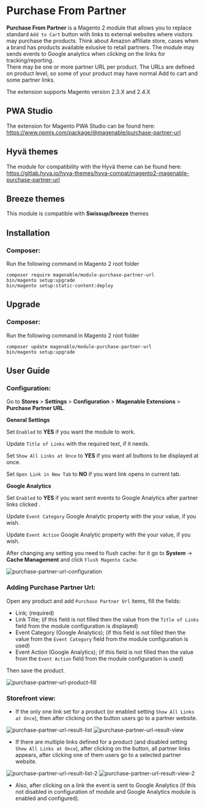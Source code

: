 # Purchase From Partner

**Purchase From Partner** is a Magento 2 module that allows you to replace standard `Add to Cart` button with links to external websites where visitors may purchase the products. Think about Amazon affiliate store, cases when a brand has products available exlusive to retail partners. The module may sends events to Google analytics when clicking on the links for tracking/reporting.<br>
There may be one or more partner URL per product. The URLs are defined on product level, so some of your product may have normal Add to cart and some partner links.

The extension supports Magento version 2.3.X and 2.4.X

## PWA Studio
The extension for Magento PWA Studio can be found here: https://www.npmjs.com/package/@magenable/purchase-partner-url

## Hyvä themes
The module for compatibility with the Hyvä theme can be found here:
https://gitlab.hyva.io/hyva-themes/hyva-compat/magento2-magenable-purchase-partner-url

## Breeze themes
This module is compatible with **Swissup/breeze** themes

## Installation

### Composer:

Run the following command in Magento 2 root folder

```
composer require magenable/module-purchase-partner-url
bin/magento setup:upgrade
bin/magento setup:static-content:deploy
```
## Upgrade

### Composer:

Run the following command in Magento 2 root folder

```
composer update magenable/module-purchase-partner-url
bin/magento setup:upgrade
```

## User Guide

### Configuration:

Go to **Stores** > **Settings** > **Configuration** > **Magenable Extensions** > **Purchase Partner URL**.

**General Settings**

Set `Enabled` to **YES** if you want the module to work.

Update `Title of Links` with the required text, if it needs.

Set `Show All Links at Once` to **YES** if you want all buttons to be displayed at once.

Set `Open Link in New Tab` to **NO** if you want link opens in current tab.

**Google Analytics**

Set `Enabled` to **YES** if you want sent events to Google Analytics after partner links clicked .

Update `Event Category` Google Analytic property with the your value, if you wish.

Update `Event Action` Google Analytic property with the your value, if you wish.

After changing any setting you need to flush cache: for it go to **System** -> **Cache Management** and click `Flush Magento Cache`.

![purchase-partner-url-configuration](https://user-images.githubusercontent.com/34573954/131064786-b6c17755-596f-47a7-8f68-15c2ff3276bf.png)

### Adding Purchase Partner Url:

Open any product and add `Purchase Partner Url` items, fill the fields:

- Link; (required)
- Link Title; (if this field is not filled then the value from the `Title of Links` field from the module configuration is displayed)
- Event Category (Google Analytics); (if this field is not filled then the value from the `Event Category` field from the module configuration is used)
- Event Action (Google Analytics); (if this field is not filled then the value from the `Event Action` field from the module configuration is used)

Then save the product.

![purchase-partner-url-product-fill](https://user-images.githubusercontent.com/34573954/130890434-4b452349-5170-41f0-8b85-2d72d164ed90.png)

### Storefront view:

- If the only one link set for a product (or enabled setting `Show All Links at Once`), then after clicking on the button users go to a partner website.

![purchase-partner-url-result-list](https://user-images.githubusercontent.com/34573954/131065580-af76c1df-eecd-4007-a67a-cc99ac64d12c.png)
![purchase-partner-url-result-view](https://user-images.githubusercontent.com/34573954/131065583-a9b30954-298e-4ea6-b17b-6f6d1612d657.png)

- If there are multiple links defined for a product (and disabled setting `Show All Links at Once`), after clicking on the button, all partner links appears, after clicking one of them users go to a selected partner website.

![purchase-partner-url-result-list-2](https://user-images.githubusercontent.com/34573954/131065629-91150165-1fec-4419-83e7-97df49cd602e.png)
![purchase-partner-url-result-view-2](https://user-images.githubusercontent.com/34573954/131065635-dd53d9a2-2c06-46d4-9e75-3708e980959d.png)

- Also, after clicking on a link the event is sent to Google Analytics (if this not disabled in configuration of module and Google Analytics module is enabled and configured).

